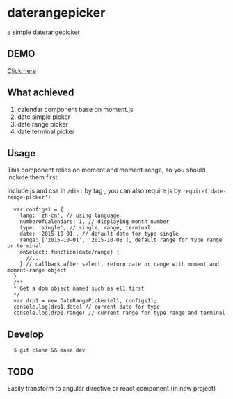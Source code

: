 # daterangepicker
a simple daterangepicker

## DEMO
[Click here](http://elemefe.github.io/daterangepicker/)

## What achieved 
1. calendar component base on moment.js
2. date simple picker
3. date range picker
4. date terminal picker

## Usage

This component relies on moment and moment-range, so you should include them first

Include js and css in `/dist` by tag , you can also require js by `require('date-range-picker')`



      var configs1 = {
        lang: 'zh-cn', // using language
        numberOfCalendars: 1, // displaying month number
        type: 'single', // single, range, terminal
        date: '2015-10-01', // default date for type single
        range: ['2015-10-01', '2015-10-08'], default range for type range or terminal
        onSelect: function(date/range) {
          //...
        } // callback after select, return date or range with moment and moment-range object
      }
      /**
      * Get a dom object named such as el1 first
      */
      var drp1 = new DateRangePicker(el1, configs1);
      console.log(drp1.date) // current date for type
      console.log(drp1.range) // current range for type range and terminal


## Develop

      $ git clone && make dev

## TODO

Easily transform to angular directive or react component (in new project)
